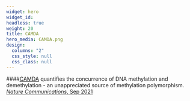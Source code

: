 ```yaml
---
widget: hero
widget_id:
headless: true
weight: 20
title: CAMDA
hero_media: CAMDA.png
design:
  columns: "2"
  css_style: null
  css_class: null
---
```

####[CAMDA](https://github.com/JiejunShi/CAMDA) quantifies the concurrence of DNA methylation and demethylation - an unappreciated source of methylation polymorphism. [*Nature Communications*, Sep 2021](https://doi.org/10.1038/s41467-021-25521-7)
